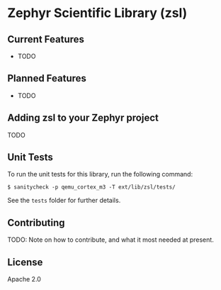 # Zephyr Scientific Library (zsl)

## Current Features

- TODO

## Planned Features

- TODO

## Adding zsl to your Zephyr project

TODO

## Unit Tests

To run the unit tests for this library, run the following command:

```
$ sanitycheck -p qemu_cortex_m3 -T ext/lib/zsl/tests/
```

See the `tests` folder for further details.

## Contributing

TODO: Note on how to contribute, and what it most needed at present.

## License

Apache 2.0
